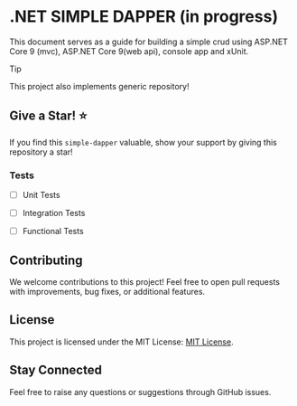 # .NET SIMPLE DAPPER (in progress)
This document serves as a guide for building a simple crud using ASP.NET Core 9 (mvc), ASP.NET Core 9(web api), console app and xUnit.

> [!TIP]
> This project also implements generic repository!

## Give a Star! ⭐
If you find this `simple-dapper` valuable, show your support by giving this repository a star!

### Tests

- [ ] Unit Tests
- [ ] Integration Tests
- [ ] Functional Tests


## Contributing

We welcome contributions to this project! Feel free to open pull requests with improvements, bug fixes, or additional features.
 
## License

This project is licensed under the MIT License: [MIT License](https://opensource.org/licenses/MIT).

## Stay Connected
Feel free to raise any questions or suggestions through GitHub issues.
